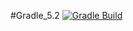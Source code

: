 #Gradle_5.2
[![Gradle Build](https://github.com/Gamidov-M/Gradle_5.2/actions/workflows/main.yml/badge.svg)](https://github.com/Gamidov-M/Gradle_5.2/actions/workflows/main.yml)